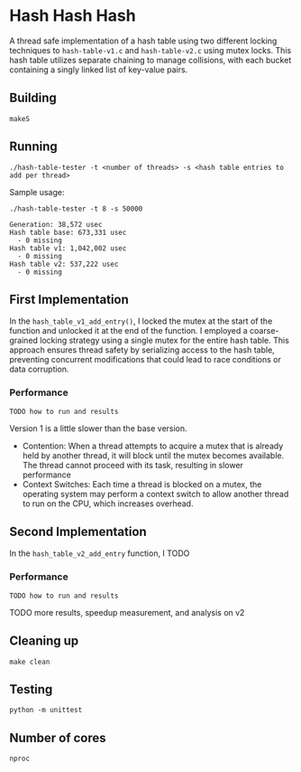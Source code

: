 # Hash Hash Hash
A thread safe implementation of a hash table using two different locking techniques to `hash-table-v1.c` and `hash-table-v2.c` using mutex locks. This hash table utilizes separate chaining to manage collisions, with each bucket containing a singly linked list of key-value pairs. 

## Building
```shell
makeS
```

## Running
```shell
./hash-table-tester -t <number of threads> -s <hash table entries to add per thread>
```

Sample usage:
```shell
./hash-table-tester -t 8 -s 50000

Generation: 38,572 usec
Hash table base: 673,331 usec
  - 0 missing
Hash table v1: 1,042,002 usec
  - 0 missing
Hash table v2: 537,222 usec
  - 0 missing
```

## First Implementation
In the `hash_table_v1_add_entry()`, I locked the mutex at the start of the function and unlocked it at the end of the function. I employed a coarse-grained locking strategy using a single mutex for the entire hash table. This approach ensures thread safety by serializing access to the hash table, preventing concurrent modifications that could lead to race conditions or data corruption. 

### Performance
```shell
TODO how to run and results
```
Version 1 is a little slower than the base version. 
- Contention: When a thread attempts to acquire a mutex that is already held by another thread, it will block until the mutex becomes available. The thread cannot proceed with its task, resulting in slower performance
- Context Switches:  Each time a thread is blocked on a mutex, the operating system may perform a context switch to allow another thread to run on the CPU, which increases overhead. 

## Second Implementation
In the `hash_table_v2_add_entry` function, I TODO

### Performance
```shell
TODO how to run and results
```

TODO more results, speedup measurement, and analysis on v2

## Cleaning up
```shell
make clean
```

## Testing
```shell
python -m unittest 
```

## Number of cores

```shell
nproc
```